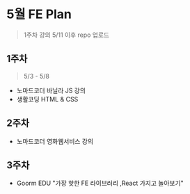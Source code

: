 # 5월 FE Plan 
>  1주차 강의 5/11 이후 repo 업로드
## 1주차 
> 5/3 - 5/8 
+ 노마드코더 바닐라 JS 강의
+ 생활코딩 HTML & CSS

## 2주차 
+ 노마드코더 영화웹서비스 강의

## 3주차
+ Goorm EDU "가장 핫한 FE 라이브러리 ,React 가지고 놀아보기"

